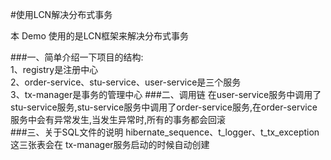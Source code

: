 #使用LCN解决分布式事务

本 Demo 使用的是LCN框架来解决分布式事务

###一、简单介绍一下项目的结构:  
1、registry是注册中心  
2、order-service、stu-service、user-service是三个服务  
3、tx-manager是事务的管理中心
###二、调用链
在user-service服务中调用了stu-service服务,stu-service服务中调用了order-service服务,在order-service服务中会有异常发生,当发生异常时,所有的事务都会回滚  
###三、关于SQL文件的说明
hibernate_sequence、t_logger、t_tx_exception 这三张表会在 tx-manager服务启动的时候自动创建


